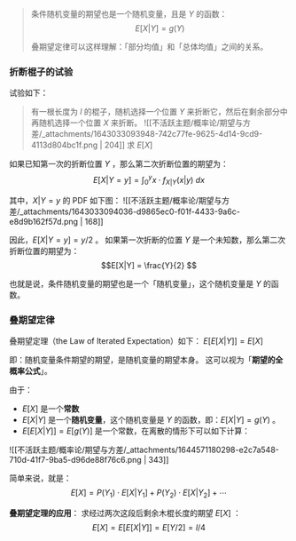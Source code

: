 > 条件随机变量的期望也是一个随机变量，且是 $Y$  的函数：
> $$E[X|Y] = g(Y)$$
> 
> 叠期望定律可以这样理解：「部分均值」和「总体均值」之间的关系。



### 折断棍子的试验
试验如下：
> 有一根长度为 $l$  的棍子，随机选择一个位置 $Y$  来折断它，然后在剩余部分中再随机选择一个位置 $X$  来折断。
> ![[不活跃主题/概率论/期望与方差/_attachments/1643033093948-742c77fe-9625-4d14-9cd9-4113d804bc1f.png | 204]]
> 求 $E[X]$  


如果已知第一次的折断位置 $Y$ ，那么第二次折断位置的期望为：
$$E[X|Y=y] = \int_{0}^{y}x\cdot f_{X|Y}(x|y)\ dx
$$

其中，$X|Y=y$  的 PDF 如下图：
![[不活跃主题/概率论/期望与方差/_attachments/1643033094036-d9865ec0-f01f-4433-9a6c-e8d9b162f57d.png | 168]]

因此，$E[X|Y=y] = y/2$ 。
如果第一次折断的位置 $Y$  是一个未知数，那么第二次折断位置的期望为：
$$E[X|Y] = \frac{Y}{2}
$$

也就是说，条件随机变量的期望也是一个「随机变量」，这个随机变量是 $Y$  的函数。


### 叠期望定律
叠期望定理（the Law of Iterated Expectation）如下：
$E[E[X|Y]] = E[X]$  

即：随机变量条件期望的期望，是随机变量的期望本身。
这可以视为「**期望的全概率公式**」。

由于：

- $E[X]$  是一个**常数**
- $E[X|Y]$  是一个**随机变量**，这个随机变量是 $Y$  的函数，即：$E[X|Y]=g(Y)$ 。
- $E[E[X|Y]] = E[g(Y)]$  是一个常数，在离散的情形下可以如下计算：

![[不活跃主题/概率论/期望与方差/_attachments/1644571180298-e2c7a548-710d-41f7-9ba5-d96de88f76c6.png | 343]]

简单来说，就是：
$$E[X] = P(Y_1)\cdot E[X|Y_1] + P(Y_2) \cdot E[X|Y_2] + \cdots$$

**叠期望定理的应用**：
求经过两次这段后剩余木棍长度的期望 $E[X]$ ：
$$E[X] = E[E[X|Y]] = E[Y/2] = l/4$$


